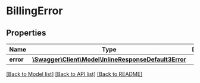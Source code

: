# BillingError

## Properties
Name | Type | Description | Notes
------------ | ------------- | ------------- | -------------
**error** | [**\Swagger\Client\Model\InlineResponseDefault3Error**](InlineResponseDefault3Error.md) |  | [optional] 

[[Back to Model list]](../README.md#documentation-for-models) [[Back to API list]](../README.md#documentation-for-api-endpoints) [[Back to README]](../README.md)


